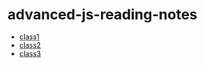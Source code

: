 # advanced-js-reading-notes

* [class1](./01-prep-and-tdd.md)  
* [class2](./02-Express-REST-API.md)  
* [class3](./03-Data-Modeling.md)
